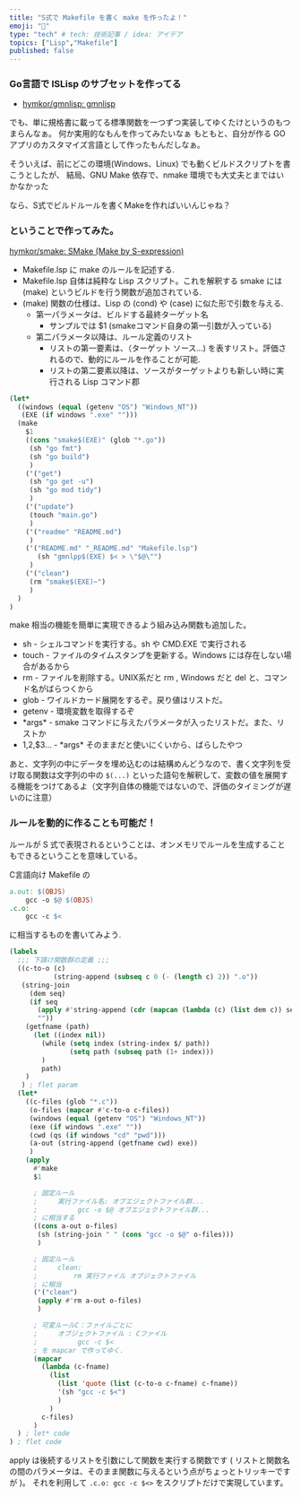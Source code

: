 ```yaml
---
title: "S式で Makefile を書く make を作ったよ！"
emoji: "📘"
type: "tech" # tech: 技術記事 / idea: アイデア
topics: ["Lisp","Makefile"]
published: false
---
```

### Go言語で ISLisp のサブセットを作ってる

- [hymkor/gmnlisp: gmnlisp](https://github.com/hymkor/gmnlisp)

でも、単に規格書に載ってる標準関数を一つずつ実装してゆくたけというのもつまらんなぁ。
何か実用的なもんを作ってみたいなぁ
もともと、自分が作る GO アプリのカスタマイズ言語として作ったもんだしなぁ。

そういえば、前にどこの環境(Windows、Linux) でも動くビルドスクリプトを書こうとしたが、
結局、GNU Make 依存で、nmake 環境でも大丈夫とまではいかなかった

なら、S式でビルドルールを書くMakeを作ればいいんじゃね？

### ということで作ってみた。

[hymkor/smake: SMake (Make by S-expression)](https://github.com/hymkor/smake)

- Makefile.lsp に make のルールを記述する. 
- Makefile.lsp 自体は純粋な Lisp スクリプト。これを解釈する smake には (make) というビルドを行う関数が追加されている.
- (make) 関数の仕様は、Lisp の (cond) や (case) に似た形で引数を与える.
    - 第一パラメータは、ビルドする最終ターゲット名
        - サンプルでは $1 (smakeコマンド自身の第一引数が入っている)
    - 第二パラメータ以降は、ルール定義のリスト
        - リストの第一要素は、（ターゲット ソース…) を表すリスト。評価されるので、動的にルールを作ることが可能.
        - リストの第二要素以降は、ソースがターゲットよりも新しい時に実行される Lisp コマンド郡

```Makefile.lsp
(let*
  ((windows (equal (getenv "OS") "Windows_NT"))
   (EXE (if windows ".exe" "")))
  (make
    $1
    ((cons "smake$(EXE)" (glob "*.go"))
     (sh "go fmt")
     (sh "go build")
     )
    ('("get")
     (sh "go get -u")
     (sh "go mod tidy")
     )
    ('("update")
     (touch "main.go")
     )
    ('("readme" "README.md")
     )
    ('("README.md" "_README.md" "Makefile.lsp")
       (sh "gmnlpp$(EXE) $< > \"$@\"")
     )
    ('("clean")
     (rm "smake$(EXE)~")
     )
  )
)
```

make 相当の機能を簡単に実現できるよう組み込み関数も追加した。

- sh - シェルコマンドを実行する。sh や CMD.EXE で実行される
- touch - ファイルのタイムスタンプを更新する。Windows には存在しない場合があるから
- rm - ファイルを削除する。UNIX系だと rm , Windows だと del と、コマンド名がばらつくから
- glob - ワイルドカード展開をするぞ。戻り値はリストだ。
- getenv - 環境変数を取得するぞ
- \*args\* - smake コマンドに与えたパラメータが入ったリストだ。また、リストか
- $1,$2,$3... - \*args\* そのままだと使いにくいから、ばらしたやつ

あと、文字列の中にデータを埋め込むのは結構めんどうなので、書く文字列を受け取る関数は文字列の中の `$(...)` といった語句を解釈して、変数の値を展開する機能をつけてあるよ（文字列自体の機能ではないので、評価のタイミングが遅いのに注意）

### ルールを動的に作ることも可能だ！

ルールが S 式で表現されるということは、オンメモリでルールを生成することもできるということを意味している。

C言語向け Makefile の

```Makefile
a.out: $(OBJS)
    gcc -o $@ $(OBJS)
.c.o:
    gcc -c $<
```

に相当するものを書いてみよう.

``` Makefile.lsp
(labels
  ;;; 下請け関数群の定義 ;;;
  ((c-to-o (c)
           (string-append (subseq c 0 (- (length c) 2)) ".o"))
   (string-join
     (dem seq)
     (if seq
       (apply #'string-append (cdr (mapcan (lambda (c) (list dem c)) seq)))
       ""))
    (getfname (path)
      (let ((index nil))
        (while (setq index (string-index $/ path))
               (setq path (subseq path (1+ index)))
        )
        path)
    )
   ) ; flet param
  (let*
    ((c-files (glob "*.c"))
     (o-files (mapcar #'c-to-o c-files))
     (windows (equal (getenv "OS") "Windows_NT"))
     (exe (if windows ".exe" ""))
     (cwd (qs (if windows "cd" "pwd")))
     (a-out (string-append (getfname cwd) exe))
     )
    (apply
      #'make
      $1

      ; 固定ルール
      ;     実行ファイル名: オブエジェクトファイル群...
      ;          gcc -o $@ オブエジェクトファイル群...
      ; に相当する
      ((cons a-out o-files)
       (sh (string-join " " (cons "gcc -o $@" o-files)))
       )

      ; 固定ルール
      ;     clean:
      ;         rm 実行ファイル オブジェクトファイル
      ; に相当
      ('("clean")
       (apply #'rm a-out o-files)
       )

      ; 可変ルールC：ファイルごとに
      ;     オブジェクトファイル : Cファイル
      ;          gcc -c $<
      ; を mapcar で作ってゆく.
      (mapcar
        (lambda (c-fname)
          (list
            (list 'quote (list (c-to-o c-fname) c-fname))
            '(sh "gcc -c $<")
            )
          )
        c-files)
      )
  ) ; let* code
) ; flet code
```

apply は後続するリストを引数にして関数を実行する関数です
( リストと関数名の間のパラメータは、そのまま関数に与えるという点がちょっとトリッキーですが )。
それを利用して `.c.o: gcc -c $<>` をスクリプトだけで実現しています。